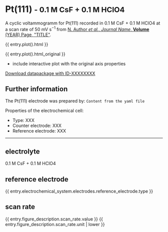 # Pt(111) <small>- 0.1 M CsF + 0.1 M HClO4</small>

A cyclic voltammogramm for Pt(111) recorded in 0.1 M CsF + 0.1 M HClO4 at a scan rate of 50 mV s$^{-1}$ from [N. Author *et al.*, *Journal Name*, **Volume** (YEAR) Page, "TITLE"](https://doi.org/10.1039/C0CP01001D).

{{ entry.plot().html }}

{{ entry.plot().html_original }}

* include interactive plot with the original axis properties

[Download datapackage with ID-XXXXXXXX](http://link.to.datapackage.XXXXXXXXzip)

## Further information
The Pt(111) electrode was prepared by:
`Content from the yaml file`

Properties of the electrochemical cell:

* Type: XXX
* Counter electrode: XXX
* Reference electrode: XXX

----

## electrolyte
0.1 M CsF + 0.1 M HClO4

## reference electrode

{{ entry.electrochemical_system.electrodes.reference_electrode.type }}

## scan rate
{{ entry.figure_description.scan_rate.value }} {{ entry.figure_description.scan_rate.unit | lower }}
